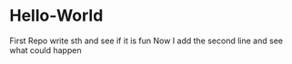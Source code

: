 # Hello-World
First Repo
write sth and see if it is fun
Now I add the second line and see what could happen


